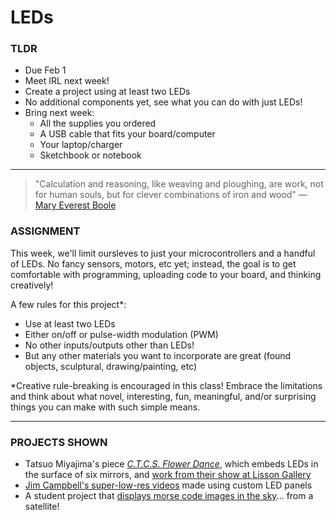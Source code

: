 # LEDs

### TLDR  
* Due Feb 1  
* Meet IRL next week!  
* Create a project using at least two LEDs  
* No additional components yet, see what you can do with just LEDs!  
* Bring next week:  
  * All the supplies you ordered  
  * A USB cable that fits your board/computer  
  * Your laptop/charger  
  * Sketchbook or notebook

***

> "Calculation and reasoning, like weaving and ploughing, are work, not for human souls, but for clever combinations of iron and wood" — [Mary Everest Boole](https://en.wikipedia.org/wiki/Mary_Everest_Boole)  

### ASSIGNMENT
This week, we'll limit oursleves to just your microcontrollers and a handful of LEDs. No fancy sensors, motors, etc yet; instead, the goal is to get comfortable with programming, uploading code to your board, and thinking creatively!

A few rules for this project\*:  
* Use at least two LEDs  
* Either on/off or pulse-width modulation (PWM)  
* No other inputs/outputs other than LEDs!  
* But any other materials you want to incorporate are great (found objects, sculptural, drawing/painting, etc)  

\*Creative rule-breaking is encouraged in this class! Embrace the limitations and think about what novel, interesting, fun, meaningful, and/or surprising things you can make with such simple means.

***

### PROJECTS SHOWN    
* Tatsuo Miyajima's piece [*C.T.C.S. Flower Dance*](https://tatsuomiyajima.com/work-projects/c-t-c-s-flower-dance), which embeds LEDs in the surface of six mirrors, and [work from their show at Lisson Gallery](https://www.lissongallery.com/exhibitions/tatsuo-miyajima-innumerable-life-buddha)    
* [Jim Campbell's super-low-res videos](https://www.jimcampbell.tv/portfolio/low_resolution_works) made using custom LED panels  
* A student project that [displays morse code images in the sky](https://hackaday.com/2012/12/12/observe-a-satellites-morse-code-message-today)... from a satellite!  

